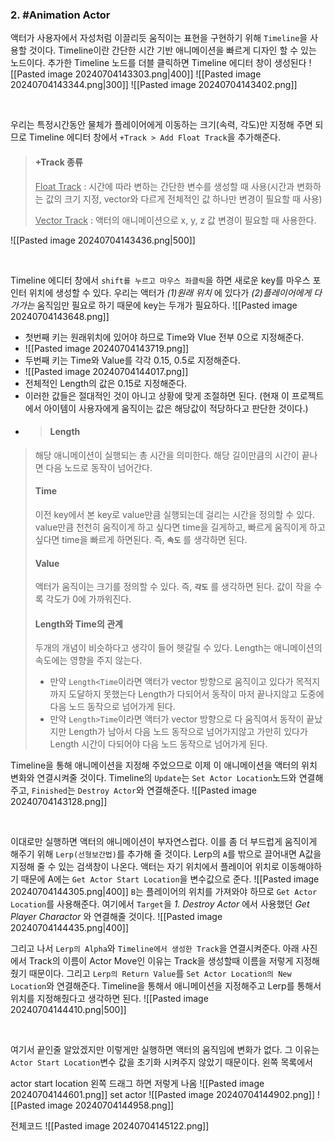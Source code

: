 ### 2. #Animation Actor
액터가 사용자에서 자성처럼 이끌리듯 움직이는 표현을 구현하기 위해 `Timeline`을 사용할 것이다. 
Timeline이란 간단한 시간 기반 애니메이션을 빠르게 디자인 할 수 있는 노드이다.
추가한 Timeline 노드를 더블 클릭하면 Timeline 에디터 창이 생성된다
![[Pasted image 20240704143303.png|400]]
![[Pasted image 20240704143344.png|300]]
![[Pasted image 20240704143402.png]]

<br>

우리는 특정시간동안 물체가 플레이어에게 이동하는 크기(속력, 각도)만 지정해 주면 되므로 Timeline 에디터 창에서 `+Track > Add Float Track`을 추가해준다.
>#### +Track 종류
><u>Float Track</u>
>: 시간에 따라 변하는 간단한 변수를 생성할 때 사용(시간과 변화하는 값의 크기 지정, vector와 다르게 전체적인 값 하나만 변경이 필요할 때 사용)
>
><u>Vector Track</u>
>: 액터의 애니메이션으로 x, y, z 값 변경이 필요할 때 사용한다.

![[Pasted image 20240704143436.png|500]]

<br>

Timeline 에디터 창에서 `shift를 누르고 마우스 좌클릭`을 하면 새로운 key를 마우스 포인터 위치에 생성할 수 있다.
우리는 액터가 _(1)원래 위치_ 에 있다가 _(2)플레이어에게 다가가는_ 움직임만 필요로 하기 때문에 key는 두개가 필요하다.
![[Pasted image 20240704143648.png]]
- 첫번째 키는 원래위치에 있어야 하므로 Time와 Vlue 전부 0으로 지정해준다.
- ![[Pasted image 20240704143719.png]]
- 두번째 키는 Time와 Value를 각각 0.15, 0.5로 지정해준다.
- ![[Pasted image 20240704144017.png]]
- 전체적인 Length의 값은 0.15로 지정해준다.
- 이러한 값들은 절대적인 것이 아니고 상황에 맞게 조절하면 된다. (현재 이 프로젝트에서 아이템이 사용자에게 움직이는 값은 해당값이 적당하다고 판단한 것이다.)
- >#### Length
>해당 애니메이션이 실행되는 총 시간을 의미한다. 
>해당 길이만큼의 시간이 끝나면 다음 노드로 동작이 넘어간다.
><br>
>#### Time
>이전 key에서 본 key로 value만큼 실행되는데 걸리는 시간을 정의할 수 있다. 
>value만큼 천천히 움직이게 하고 싶다면 time을 길게하고, 빠르게 움직이게 하고 싶다면 time을 빠르게 하면된다. 
>즉, __`속도`__ 를 생각하면 된다.
><br>
>#### Value
>액터가 움직이는 크기를 정의할 수 있다. 
>즉, __`각도`__ 를 생각하면 된다. 
>값이 작을 수록 각도가 0에 가까워진다.
><br>
>#### Length와 Time의 관계
>두개의 개념이 비슷하다고 생각이 들어 헷갈릴 수 있다.
>Length는 애니메이션의 속도에는 영향을 주지 않는다. 
>- 만약 `Length<Time`이라면 액터가 vector 방향으로 움직이고 있다가 목적지까지 도달하지 못했는다 Length가 다되어서 동작이 마저 끝나지않고 도중에 다음 노드 동작으로 넘어가게 된다.
>- 만약 `Length>Time`이라면 액터가 vector 방향으로 다 움직여서 동작이 끝났지만 Length가 남아서 다음 노드 동작으로  넘어가지않고 가만히 있다가 Length 시간이 다되어야 다음 노드 동작으로 넘어가게 된다.

Timeline을 통해 애니메이션을 지정해 주었으므로 이제 이 애니메이션을 액터의 위치 변화와 연결시켜줄 것이다. 
Timeline의 `Update`는 `Set Actor Location`노드와 연결해주고, `Finished`는 `Destroy Actor`와 연결해준다.
![[Pasted image 20240704143128.png]]

<br>

이대로만 실행하면 액터의 애니메이션이 부자연스럽다. 
이를 좀 더 부드럽게 움직이게 해주기 위해 `Lerp(선형보간법)`를 추가해 줄 것이다.
Lerp의 `A`를 밖으로 끌어내면 A값을 지정해 줄 수 있는 검색창이 나온다.
액터는 자기 위치에서 플레이어 위치로 이동해야하기 때문에 A에는 `Get Actor Start Location`을 변수값으로 준다.
![[Pasted image 20240704144305.png|400]]
`B`는 플레이어의 위치를 가져와야 하므로 `Get Actor Location`를 사용해준다. 여기에서 `Target`을 _1. Destroy Actor_ 에서 사용했던 _Get Player Charactor_ 와 연결해줄 것이다.
![[Pasted image 20240704144435.png|400]]

그리고 나서 `Lerp의 Alpha`와 `Timeline에서 생성한 Track`을 연결시켜준다.
아래 사진에서 Track의 이름이 Actor Move인 이유는 Track을 생성할때 이름을 저렇게 지정해 줬기 때문이다.
그리고 `Lerp의 Return Value`를 `Set Actor Location의 New Location`와 연결해준다. 
Timeline을 통해서 애니메이션을 지정해주고 Lerp를 통해서 위치를 지정해줬다고 생각하면 된다.
![[Pasted image 20240704144410.png|500]]

<br>

여기서 끝인줄 알았겠지만 이렇게만 실행하면 액터의 움직임에 변화가 없다. 그 이유는 `Actor Start Location`변수 값을 초기화 시켜주지 않았기 때문이다.
왼쪽 목록에서 

actor start location 왼쪽 드래그 하면 저렇게 나옴
![[Pasted image 20240704144601.png]]
set actor
![[Pasted image 20240704144902.png]]
![[Pasted image 20240704144958.png]]

전체코드
![[Pasted image 20240704145122.png]]